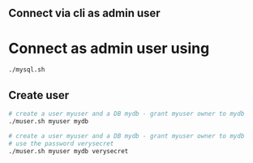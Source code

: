 ## Connect via cli as admin user

# Connect as admin user using

```bash
./mysql.sh
```

## Create user

```bash
# create a user myuser and a DB mydb - grant myuser owner to mydb
./muser.sh myuser mydb
```

```bash
# create a user myuser and a DB mydb - grant myuser owner to mydb
# use the password verysecret
./muser.sh myuser mydb verysecret
```

